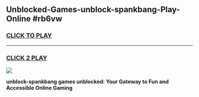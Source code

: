 
## Unblocked-Games-unblock-spankbang-Play-Online #rb6vw
<h3>
<a href="https://news.freeplayer.one?title=unblock-spankbang&ref=3">CLICK TO PLAY</a></h3>
<hr>

<h3>
<a href="https://news.freeplayer.one?title=unblock-spankbang&ref=3">CLICK 2 PLAY</a>
  
</h3>

<a href="https://news.freeplayer.one?title=unblock-spankbang&ref=3"><img src="https://clearcache.store/games.png"></a>


**unblock-spankbang games unblocked: Your Gateway to Fun and Accessible Online Gaming**
